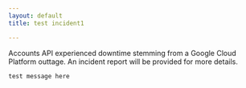 ```yaml
---
layout: default
title: test incident1

---
```


Accounts API experienced downtime stemming from a Google Cloud Platform outtage.
An incident report will be provided for more details.

```
test message here
```
